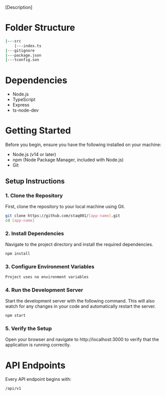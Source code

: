 [Description]
# Folder Structure
```bash
|---src
    |---index.ts
|---gitignore
|---package.json
|---tconfig.son
```
# Dependencies
* Node.js
* TypeScript
* Express
* ts-node-dev
# Getting Started
Before you begin, ensure you have the following installed on your machine:

* Node.js (v14 or later)
* npm (Node Package Manager, included with Node.js)
* Git
## Setup Instructions
### 1. Clone the Repository
First, clone the repository to your local machine using Git.
```bash
git clone https://github.com/staq001/[app-name].git
cd [app-name]
```
### 2. Install Dependencies
Navigate to the project directory and install the required dependencies.
```bash
npm install
```
### 3. Configure Environment Variables
```bash
Project uses no environment variables 
```
### 4. Run the Development Server
Start the development server with the following command. This will also watch for any changes in your code and automatically restart the server.
```bash
npm start
```
### 5. Verify the Setup
Open your browser and navigate to http://localhost:3000 to verify that the application is running correctly.

# API Endpoints
Every API endpoint begins with:
```bash
/api/v1
```
